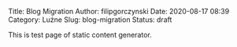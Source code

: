 Title: Blog Migration
Author: filipgorczynski
Date: 2020-08-17 08:39
Category: Luźne
Slug: blog-migration
Status: draft

This is test page of static content generator.